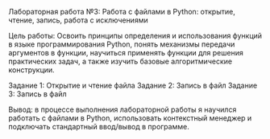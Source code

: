 Лабораторная работа №3:  Работа с файлами в Python: открытие, чтение, запись, работа с исключениями

Цель работы: Освоить принципы определения и использования функций в языке программирования Python, понять механизмы передачи аргументов в функции, научиться применять функции для решения практических задач, а также изучить базовые алгоритмические конструкции.

Задание 1:  Открытие и чтение файла
Задание 2:  Запись в файл
Задание 3:  Запись в файл

Вывод: в процессе выполнения лабораторной работы я научился работать с файлами в Python, использовать контекстный менеджер и подключать стандартный ввод/вывод в программе.
